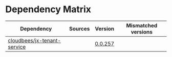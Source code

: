 # Dependency Matrix

Dependency | Sources | Version | Mismatched versions
---------- | ------- | ------- | -------------------
[cloudbees/jx-tenant-service](https://github.com/cloudbees/jx-tenant-service) |  | [0.0.257](https://github.com/cloudbees/jx-tenant-service/releases/tag/v0.0.257) | 
